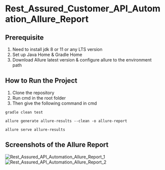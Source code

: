 # Rest_Assured_Customer_API_Automation_Allure_Report

## Prerequisite
1. Need to install jdk 8 or 11 or any LTS version
2. Set up Java Home & Gradle Home
3. Download Allure latest version & configure allure to the environment path

## How to Run the Project
1. Clone the repository
2. Run cmd in the root folder
3. Then give the following command in cmd

```
gradle clean test
```
```
allure generate allure-results --clean -o allure-report
```
```
allure serve allure-results
```


## Screenshots of the Allure Report
![Rest_Assured_API_Automation_Allure_Report_1](https://user-images.githubusercontent.com/96170694/152241485-985b6b53-3da6-4ae8-b731-22fe1e4c6197.JPG)
![Rest_Assured_API_Automation_Allure_Report_2](https://user-images.githubusercontent.com/96170694/152241495-dc4888d5-97f8-4abe-8d98-ea705f283150.JPG)
